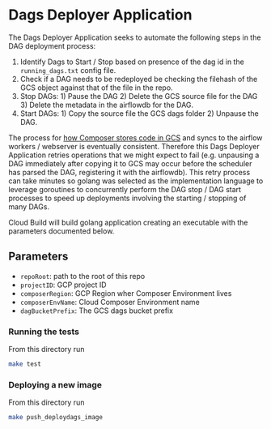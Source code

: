 # Dags Deployer Application

The Dags Deployer Application seeks to automate the following steps in the DAG deployment process:
1. Identify Dags to Start / Stop based on presence of the dag id in the `running_dags.txt` config file.
1. Check if a DAG needs to be redeployed be checking the filehash of the GCS object against that of the file in the repo.
1. Stop DAGs: 1) Pause the DAG 2) Delete the GCS source file for the DAG 3) Delete the metadata in the airflowdb for the DAG. 
1. Start DAGs: 1) Copy the source file the GCS dags folder 2) Unpause the DAG. 

The process for [how Composer stores code in GCS](https://cloud.google.com/composer/docs/concepts/cloud-storage)
and syncs to the airflow workers / webserver is eventually consistent. Therefore this Dags Deployer Application
retries operations that we might expect to fail (e.g. unpausing a DAG immediately after copying it to GCS may occur
before the scheduler has parsed the DAG, registering it with the airflowdb). This retry process can take minutes so 
golang was selected as the implementation language to leverage goroutines to concurrently perform the 
DAG stop / DAG start processes to speed up deployments involving the starting / stopping of many DAGs.

Cloud Build will build golang application creating an executable with the parameters documented below.

## Parameters
- `repoRoot`: path to the root of this repo 
- `projectID`: GCP project ID
- `composerRegion`: GCP Region wher Composer Environment lives
- `composerEnvName`: Cloud Composer Environment name 
- `dagBucketPrefix`: The GCS dags bucket prefix

### Running the tests
From this directory run
```bash
make test
```

### Deploying a new image
From this directory run
```bash
make push_deploydags_image
```

